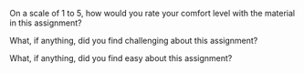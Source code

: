 On a scale of 1 to 5, how would you rate your comfort level with the material in this assignment?


What, if anything, did you find challenging about this assignment?


What, if anything, did you find easy about this assignment?
